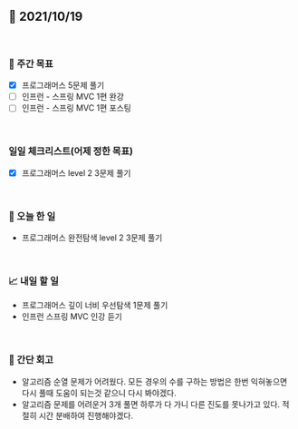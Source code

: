 ## 📅 2021/10/19

<br/>

### 🏹 주간 목표

- [x] 프로그래머스 5문제 풀기
- [ ] 인프런 - 스프링 MVC 1편 완강
- [ ] 인프런 - 스프링 MVC 1편 포스팅

<br/>

### 일일 체크리스트(어제 정한 목표)

- [x] 프로그래머스 level 2 3문제 풀기

<br/>

### 💯 오늘 한 일

- 프로그래머스 완전탐색 level 2 3문제 풀기

<br/>

### 📈 내일 할 일

- 프로그래머스 깊이 너비 우선탐색 1문제 풀기
- 인프런 스프링 MVC 인강 듣기

<br/>

### 🧐 간단 회고

- 알고리즘 순열 문제가 어려웠다. 모든 경우의 수를 구하는 방법은 한번 익혀놓으면 다시 풀때 도움이 되는것 같으니 다시 봐야겠다.
- 알고리즘 문제를 어려운거 3개 풀면 하루가 다 가니 다른 진도를 못나가고 있다. 적절히 시간 분배하여 진행해야겠다.
